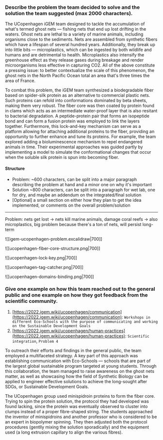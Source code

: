 ### Describe the problem the team decided to solve and the solution the team suggested (max 2000 characters).

The UCopenhagen iGEM team designed to tackle the accumulation of what's termed ghost nets — fishing nets that end up lost drifting in the waters. Ghost nets are lethal to a variety of marine animals, including organisms close to the sediments. Nets are assembled from synthetic fibers which have a lifespan of several hundred years. Additionally, they break up into little bits — microplastics, which can be ingested by both wildlife and humans and are detrimental to health. Microplastics also intensify the greenhouse effect as they release gases during breakage and render microorganisms less effective in capturing CO2. All of the above constitute a pressing issue: to better contextualize the scale of this phenomenon, the ghost nets in the North Pacific Ocean total an area that's three times the area of France.

To combat this problem, the iGEM team synthesized a biodegradable fiber based on spider-silk protein as an alternative to commercial plastic nets. Such proteins can refold into conformations dominated by beta sheets, making them very robust. The fiber core was then coated by protein found in clams which acts as an intermediate water-proof layer that is also resitant to bacterial degradation. A peptide-protein pair that forms an isopeptide bond and can form a fusion protein was employed to link the layers together. Furthermore, this lock-and-key mechanism can serve as a platform allowing for attaching additional proteins to the fiber, providing an opportunity to further enhance and tune its proteins. For example, the team explored adding a bioluminescence mechanism to repel endangered animals in time. Their experimental approaches was guided partly by implementing a model to simulate the conformational changes that occur when the soluble silk protein is spun into becoming fiber.

#### Structure

- Problem: ~600 characters, can be split into a major paragraph describing the problem at hand and a minor one on why it's important
- Solution ~800 characters, can be split into a paragraph for wet lab, one for dry, and maybe an addendum on the integrated/final solution
- \[Optional\] a small section on either how they plan to get the idea implemented, or comments on the overall problem/solution

---


Problem: nets get lost -> nets kill marine animals, damage coral reefs
-> also microplastics, big problem because there's a ton of nets, will persist long-term

![[igem-ucopenhagen-problem.excalidraw|700]]

![[ucopenhagen-fiber-core-structure.png|700]]

![[ucopenhagen-lock-key.png|700]]

![[ucopenhagen-tag-catcher.png|700]]

![[ucopenhagen-domains-binding.png|700]]

### Give one example on how this team reached out to the general public and one example on how they got feedback from the scientific community.

1. [https://2022.igem.wiki/ucopenhagen/communication](https://2022.igem.wiki/ucopenhagen/communication): `Workshops in different Eco-Schools with the purpose of communicating and working on the Sustainable Development Goals`
2. [https://2022.igem.wiki/ucopenhagen/human-practices](https://2022.igem.wiki/ucopenhagen/human-practices): `Scientific integration`, `Problem 4`

To outreach their efforts and findings in the general public, the team employed a multifaceted strategy. A key part of this approach was establishing communication with Eco-Schools — schools that are part of the largest global sustainable program targeted at young students. Through this collaboration, the team managed to raise awareness on the ghost nets matter, as well as showcasing how the field of Synthetic Biology can be applied to engineer effective solutions to achieve the long-sought after SDGs, or Sustainable Development Goals.

The UCopenhagen group used minispidroin proteins to form the fiber core. Trying to spin the protein solution, the protocol they had developed was found lacking, since the protein was eventually observed to cluster into clumps instead of a proper fibre-shaped string. The students approached the inventor of minispidroins and another professor who is considered to be an expert in biopolymer spinning. They then adjusted both the protocol procedures (gentlly mixing the solution sporadically) and the equipment used (a long extrusion capillary to align the various fibres).